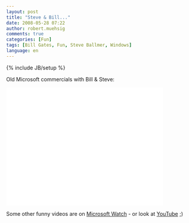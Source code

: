 ```yaml
---
layout: post
title: "Steve & Bill..."
date: 2008-05-28 07:22
author: robert.muehsig
comments: true
categories: [Fun]
tags: [Bill Gates, Fun, Steve Ballmer, Windows]
language: en
---
```

{% include JB/setup %}
<p>Old Microsoft commercials with Bill &amp; Steve:</p>  <p></p>  
<iframe width="420" height="315" src="//www.youtube.com/embed/IY2j_GPIqRA" frameborder="0" allowfullscreen></iframe>
<p>Some other funny videos are on <a href="http://www.microsoft-watch.com/content/corporate/the_steve_and_bill_show.html?kc=MWRSS02129TX1K0000535">Microsoft Watch</a> - or look at <a href="http://www.youtube.com/results?search_query=Steve+Ballmer+Bill+Gates&amp;search_type=">YouTube</a> ;)</p>

